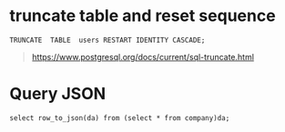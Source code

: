 # truncate table and reset sequence
```
TRUNCATE  TABLE  users RESTART IDENTITY CASCADE;
```
> https://www.postgresql.org/docs/current/sql-truncate.html


# Query JSON
```
select row_to_json(da) from (select * from company)da;
```
